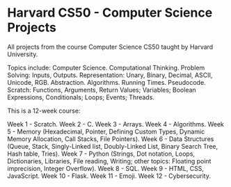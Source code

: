 # Harvard CS50 - Computer Science Projects
All projects from the course Computer Science CS50 taught by Harvard University. 

Topics include: Computer Science. Computational Thinking. Problem Solving: Inputs, Outputs. Representation: Unary, Binary, Decimal, ASCII, Unicode, RGB. Abstraction. Algorithms. Running Times. Pseudocode. Scratch: Functions, Arguments, Return Values; Variables; Boolean Expressions, Conditionals; Loops; Events; Threads.

This is a 12-week course:

Week 1 - Scratch.
Week 2 - C.
Week 3 - Arrays.
Week 4 - Algorithms.
Week 5 - Memory (Hexadecimal, Pointer, Defining Custom Types, Dynamic Memory Allocation, Call Stacks, File Pointers).
Week 6 - Data Structures (Queue, Stack, Singly-Linked list, Doubly-Linked List, Binary Search Tree, Hash table, Tries).
Week 7 - Python (Strings, Dot notation, Loops, Dictionaries, Libraries, File reading, Writing; other topics: Floating point imprecision, Integer Overflow).
Week 8 - SQL.
Week 9 - HTML, CSS, JavaScript.
Week 10 - Flask.
Week 11 - Emoji.
Week 12 - Cybersecurity.


